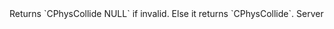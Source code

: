 <function name="__tostring" parent="CPhysCollide" type="classfunc">
	<description>
		Returns `CPhysCollide NULL` if invalid.
		Else it returns `CPhysCollide`.
	</description>
	<realm>Server</realm>
	<args>
	</args>
	<rets>
		<ret name="" type="CPhysCollide"></ret>
	</rets>
</function>